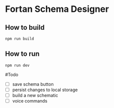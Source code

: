 # Fortan Schema Designer

## How to build

`npm run build`

## How to run

`npm run dev`

#Todo

- [ ] save schema button
- [ ] persist changes to local storage
- [ ] build a new schematic
- [ ] voice commands
